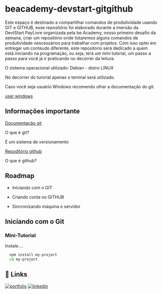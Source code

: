 # beacademy-devstart-gitgithub

Este espaço é destinado a compartilhar comandos de produtividade usando GIT e GITHUB, esse repositório foi elaborado durante a imersão da DevtStart PayLivre organizada pela be.Academy, nosso primeiro desafio da semana, criar um repositório onde listaremos alguns comandos de produtividade nescessários para trabalhar com projetos.
Com isso optei em entregar um conteudo diferente, este repositorio será dedicado a quem está iniciando na programação, ou seja, terá um mini tutorial, um passo a passo para você já ir praticando no decorrer da leitura.

O sistema operacional utilizado: Debian - distro LINUX

No decorrer do turorial apenas o teminal será utilizado.

Caso você seja usuário Windows recomendo olhar a documentação do git.

[user windows](https://git-scm.com/download/win)
## Informações importante

[Documentação git](https://git-scm.com/)

O que é git?

É um sistema de versionamento

[Repoditório github](https://github.com)

O que é github?



## Roadmap

- Iniciando com o GIT

- Criando conta no GITHUB

- Sincronizando máquina e servidor


## Iniciando com o Git

### Mini-Tutorial

Instale....

```bash
  npm install my-project
  cd my-project
```
    
## 🔗 Links
[![portfolio](https://img.shields.io/badge/my_portfolio-000?style=for-the-badge&logo=ko-fi&logoColor=white)](https://github.com/neresfabio)
[![linkedin](https://img.shields.io/badge/linkedin-0A66C2?style=for-the-badge&logo=linkedin&logoColor=white)](https://www.linkedin.com/in/fabioneresdejesus/)
